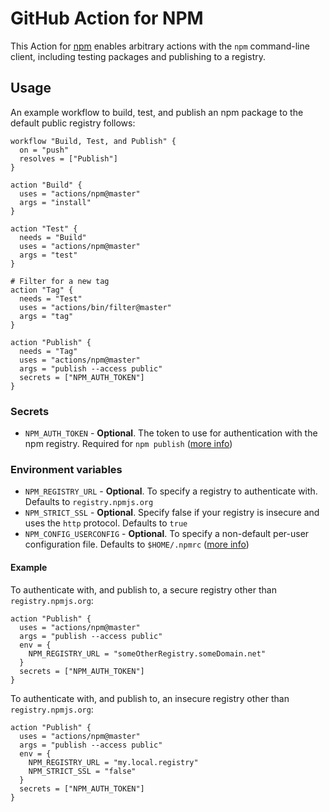 # GitHub Action for NPM

This Action for [npm](https://www.npmjs.com/) enables arbitrary actions with the `npm` command-line client, including testing packages and publishing to a registry.

## Usage

An example workflow to build, test, and publish an npm package to the default public registry follows:

```hcl
workflow "Build, Test, and Publish" {
  on = "push"
  resolves = ["Publish"]
}

action "Build" {
  uses = "actions/npm@master"
  args = "install"
}

action "Test" {
  needs = "Build"
  uses = "actions/npm@master"
  args = "test"
}

# Filter for a new tag
action "Tag" {
  needs = "Test"
  uses = "actions/bin/filter@master"
  args = "tag"
}

action "Publish" {
  needs = "Tag"
  uses = "actions/npm@master"
  args = "publish --access public"
  secrets = ["NPM_AUTH_TOKEN"]
}
```

### Secrets

* `NPM_AUTH_TOKEN` - **Optional**. The token to use for authentication with the npm registry. Required for `npm publish` ([more info](https://docs.npmjs.com/getting-started/working_with_tokens))

### Environment variables

* `NPM_REGISTRY_URL` - **Optional**. To specify a registry to authenticate with. Defaults to `registry.npmjs.org`
* `NPM_STRICT_SSL` - **Optional**. Specify false if your registry is insecure and uses the `http` protocol. Defaults to `true`
* `NPM_CONFIG_USERCONFIG` - **Optional**. To specify a non-default per-user configuration file. Defaults to `$HOME/.npmrc` ([more info](https://docs.npmjs.com/misc/config#npmrc-files))

#### Example

To authenticate with, and publish to, a secure registry other than `registry.npmjs.org`:

```hcl
action "Publish" {
  uses = "actions/npm@master"
  args = "publish --access public"
  env = {
    NPM_REGISTRY_URL = "someOtherRegistry.someDomain.net"
  }
  secrets = ["NPM_AUTH_TOKEN"]
}
```


To authenticate with, and publish to, an insecure registry other than `registry.npmjs.org`:

```hcl
action "Publish" {
  uses = "actions/npm@master"
  args = "publish --access public"
  env = {
    NPM_REGISTRY_URL = "my.local.registry"
    NPM_STRICT_SSL = "false"
  }
  secrets = ["NPM_AUTH_TOKEN"]
}
```